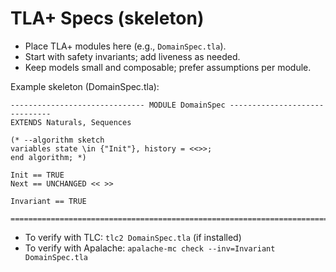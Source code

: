 # TLA+ Specs (skeleton)

- Place TLA+ modules here (e.g., `DomainSpec.tla`).
- Start with safety invariants; add liveness as needed.
- Keep models small and composable; prefer assumptions per module.

Example skeleton (DomainSpec.tla):

```
------------------------------ MODULE DomainSpec ------------------------------
EXTENDS Naturals, Sequences

(* --algorithm sketch
variables state \in {"Init"}, history = <<>>;
end algorithm; *)

Init == TRUE
Next == UNCHANGED << >>

Invariant == TRUE

=============================================================================
```

- To verify with TLC: `tlc2 DomainSpec.tla` (if installed)
- To verify with Apalache: `apalache-mc check --inv=Invariant DomainSpec.tla`

